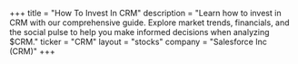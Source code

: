 +++
title = "How To Invest In CRM"
description = "Learn how to invest in CRM with our comprehensive guide. Explore market trends, financials, and the social pulse to help you make informed decisions when analyzing $CRM."
ticker = "CRM"
layout = "stocks"
company = "Salesforce Inc (CRM)"
+++

